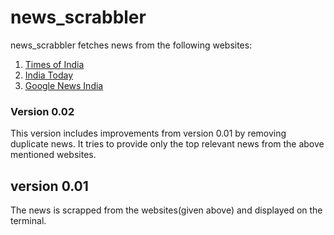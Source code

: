# news_scrabbler

news_scrabbler fetches news from the following websites:
1. [Times of India](http://timesofindia.indiatimes.com/)
2. [India Today](http://indiatoday.intoday.in/)
3. [Google News India](https://news.google.co.in/)
 
### Version 0.02
This version includes improvements from version 0.01 by removing duplicate news. It tries to provide only the top
relevant news from the above mentioned websites.

## version 0.01
The news is scrapped from the websites(given above) and displayed on the terminal.
